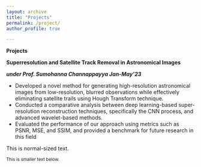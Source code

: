 ```yaml
---
layout: archive
title: "Projects"
permalink: /project/
author_profile: true

---
```

**Projects**

**Superresolution and Satellite Track Removal in Astronomical Images**

***under Prof. Sumohanna Channappayya Jan-May’23***
    
   * Developed a novel method for generating high-resolution astronomical images from low-resolution, blurred observations while
effectively eliminating satellite trails using Hough Transform technique.
   * Conducted a comparative analysis between deep learning-based super-resolution reconstruction techniques, specifically the
CNN process, and advanced wavelet-based methods.
   * Evaluated the performance of our approach using metrics such as PSNR, MSE, and SSIM, and provided a benchmark for future
research in this field

This is normal-sized text.

<sub>This is smaller text below.</sub>

